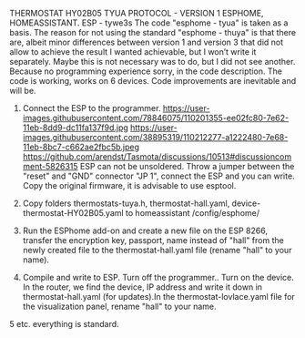 THERMOSTAT HY02B05 TYUA PROTOCOL - VERSION 1
ESPHOME, HOMEASSISTANT.
ESP - tywe3s
The code "esphome - tyua" is taken as a basis.
The reason for not using the standard "esphome - thuya" is that there are, 
albeit minor differences between version 1 and version 3 that did not allow to achieve the result I wanted achievable,
 but I won’t write it separately. Maybe this is not necessary was to do, but I did not see another.
Because no programming experience sorry, in the code description. The code is working, 
works on 6 devices. Code improvements are inevitable and will be.

1. Connect the ESP to the programmer.
https://user-images.githubusercontent.com/78846075/110201355-ee02fc80-7e62-11eb-8dd9-dc11fa137f9d.jpg
https://user-images.githubusercontent.com/38895319/110212277-a1222480-7e68-11eb-8bc7-c662ae2fbc5b.jpeg
https://github.com/arendst/Tasmota/discussions/10513#discussioncomment-5826315
ESP can not be unsoldered. Throw a jumper between the "reset" and "GND" connector "JP 1", 
connect the ESP and you can write.
Copy the original firmware, it is advisable to use esptool.

2. Copy folders thermostats-tuya.h, thermostat-hall.yaml, 
device-thermostat-HY02B05.yaml to homeassistant /config/esphome/

3. Run the ESPhome add-on and create a new file
on the ESP 8266, transfer the encryption key, passport, name instead of "hall" from the newly created file to the 
thermostat-hall.yaml file (rename "hall" to your name).

4. Compile and write to ESP. Turn off the programmer.. Turn on the device. In the router, we find the device, 
IP address and write it down in thermostat-hall.yaml (for updates).In the thermostat-lovlace.yaml 
file for the visualization panel, rename "hall" to your name.

5 etc. everything is standard.
